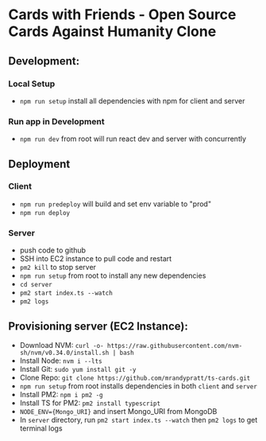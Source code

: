 # Cards with Friends - Open Source Cards Against Humanity Clone

## Development:

### Local Setup
  - `npm run setup` install all dependencies with npm for client and server

### Run app in Development
  - `npm run dev` from root will run react dev and server with concurrently

## Deployment

### Client
  - `npm run predeploy` will build and set env variable to "prod"
  - `npm run deploy`

### Server
  - push code to github
  - SSH into EC2 instance to pull code and restart
  - `pm2 kill` to stop server
  - `npm run setup` from root to install any new dependencies
  - `cd server`
  - `pm2 start index.ts --watch`
  - `pm2 logs`

## Provisioning server (EC2 Instance):
- Download NVM: `curl -o- https://raw.githubusercontent.com/nvm-sh/nvm/v0.34.0/install.sh | bash`
- Install Node: `nvm i --lts`
- Install Git: `sudo yum install git -y`
- Clone Repo: `git clone https://github.com/mrandypratt/ts-cards.git`
- `npm run setup` from root installs dependencies in both `client` and `server`
- Install PM2: `npm i pm2 -g`
- Install TS for PM2: `pm2 install typescript`
- `NODE_ENV={Mongo_URI}` and insert Mongo_URI from MongoDB
- In `server` directory, run `pm2 start index.ts --watch` then `pm2 logs` to get terminal logs